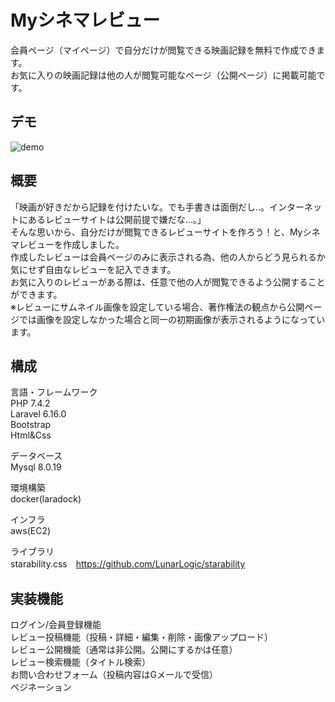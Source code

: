 # Myシネマレビュー
会員ページ（マイページ）で自分だけが閲覧できる映画記録を無料で作成できます。　<br>
お気に入りの映画記録は他の人が閲覧可能なページ（公開ページ）に掲載可能です。 <br>

## デモ
![demo](https://raw.github.com/wiki/matahoku/MyCinemaReview/images/MyCinemaReview.gif)

## 概要
「映画が好きだから記録を付けたいな。でも手書きは面倒だし..。インターネットにあるレビューサイトは公開前提で嫌だな...。」 <br>
そんな思いから、自分だけが閲覧できるレビューサイトを作ろう！と、Myシネマレビューを作成しました。 <br>
作成したレビューは会員ページのみに表示される為、他の人からどう見られるか気にせず自由なレビューを記入できます。<br>
お気に入りのレビューがある際は、任意で他の人が閲覧できるよう公開することができます。<br>
※レビューにサムネイル画像を設定している場合、著作権法の観点から公開ページでは画像を設定しなかった場合と同一の初期画像が表示されるようになっています。<br>

## 構成
言語・フレームワーク　<br>
PHP 7.4.2 <br>
Laravel 6.16.0 <br>
Bootstrap <br>
Html&Css <br>

データベース<br>
Mysql 8.0.19 <br>

環境構築 <br>
docker(laradock) <br>

インフラ　<br>
aws(EC2) <br>

ライブラリ　<br>
starability.css　https://github.com/LunarLogic/starability <br>

## 実装機能
ログイン/会員登録機能 <br>
レビュー投稿機能（投稿・詳細・編集・削除・画像アップロード） <br>
レビュー公開機能（通常は非公開。公開にするかは任意） <br>
レビュー検索機能（タイトル検索） <br>
お問い合わせフォーム（投稿内容はGメールで受信） <br>
ペジネーション<br>
